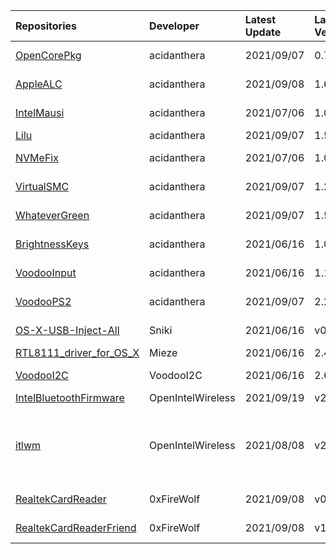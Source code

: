 | Repositories | Developer | Latest Update | Latest Version | Files                           |
|:-------------|:----------|:--------------|:---------------|:--------------------------------|
| [OpenCorePkg](https://github.com/acidanthera/OpenCorePkg) | acidanthera | 2021/09/07 | 0.7.3 | [OpenCore-0.7.3-DEBUG.zip](https://cdn.jsdelivr.net/gh/217heidai/KextsDownloader@main/OpenCore/OpenCore-0.7.3-DEBUG.zip), [OpenCore-0.7.3-RELEASE.zip](https://cdn.jsdelivr.net/gh/217heidai/KextsDownloader@main/OpenCore/OpenCore-0.7.3-RELEASE.zip) |
| [AppleALC](https://github.com/acidanthera/AppleALC) | acidanthera | 2021/09/08 | 1.6.4 | [AppleALC-1.6.4-DEBUG.zip](https://cdn.jsdelivr.net/gh/217heidai/KextsDownloader@main/Kexts/AppleALC-1.6.4-DEBUG.zip), [AppleALC-1.6.4-RELEASE.zip](https://cdn.jsdelivr.net/gh/217heidai/KextsDownloader@main/Kexts/AppleALC-1.6.4-RELEASE.zip) |
| [IntelMausi](https://github.com/acidanthera/IntelMausi) | acidanthera | 2021/07/06 | 1.0.7 | [IntelMausi-1.0.7-DEBUG.zip](https://cdn.jsdelivr.net/gh/217heidai/KextsDownloader@main/Kexts/IntelMausi-1.0.7-DEBUG.zip), [IntelMausi-1.0.7-RELEASE.zip](https://cdn.jsdelivr.net/gh/217heidai/KextsDownloader@main/Kexts/IntelMausi-1.0.7-RELEASE.zip) |
| [Lilu](https://github.com/acidanthera/Lilu) | acidanthera | 2021/09/07 | 1.5.6 | [Lilu-1.5.6-DEBUG.zip](https://cdn.jsdelivr.net/gh/217heidai/KextsDownloader@main/Kexts/Lilu-1.5.6-DEBUG.zip), [Lilu-1.5.6-RELEASE.zip](https://cdn.jsdelivr.net/gh/217heidai/KextsDownloader@main/Kexts/Lilu-1.5.6-RELEASE.zip) |
| [NVMeFix](https://github.com/acidanthera/NVMeFix) | acidanthera | 2021/07/06 | 1.0.9 | [NVMeFix-1.0.9-DEBUG.zip](https://cdn.jsdelivr.net/gh/217heidai/KextsDownloader@main/Kexts/NVMeFix-1.0.9-DEBUG.zip), [NVMeFix-1.0.9-RELEASE.zip](https://cdn.jsdelivr.net/gh/217heidai/KextsDownloader@main/Kexts/NVMeFix-1.0.9-RELEASE.zip) |
| [VirtualSMC](https://github.com/acidanthera/VirtualSMC) | acidanthera | 2021/09/07 | 1.2.7 | [VirtualSMC-1.2.7-DEBUG.zip](https://cdn.jsdelivr.net/gh/217heidai/KextsDownloader@main/Kexts/VirtualSMC-1.2.7-DEBUG.zip), [VirtualSMC-1.2.7-RELEASE.zip](https://cdn.jsdelivr.net/gh/217heidai/KextsDownloader@main/Kexts/VirtualSMC-1.2.7-RELEASE.zip) |
| [WhateverGreen](https://github.com/acidanthera/WhateverGreen) | acidanthera | 2021/09/07 | 1.5.3 | [WhateverGreen-1.5.3-DEBUG.zip](https://cdn.jsdelivr.net/gh/217heidai/KextsDownloader@main/Kexts/WhateverGreen-1.5.3-DEBUG.zip), [WhateverGreen-1.5.3-RELEASE.zip](https://cdn.jsdelivr.net/gh/217heidai/KextsDownloader@main/Kexts/WhateverGreen-1.5.3-RELEASE.zip) |
| [BrightnessKeys](https://github.com/acidanthera/BrightnessKeys) | acidanthera | 2021/06/16 | 1.0.2 | [BrightnessKeys-1.0.2-DEBUG.zip](https://cdn.jsdelivr.net/gh/217heidai/KextsDownloader@main/Kexts/BrightnessKeys-1.0.2-DEBUG.zip), [BrightnessKeys-1.0.2-RELEASE.zip](https://cdn.jsdelivr.net/gh/217heidai/KextsDownloader@main/Kexts/BrightnessKeys-1.0.2-RELEASE.zip) |
| [VoodooInput](https://github.com/acidanthera/VoodooInput) | acidanthera | 2021/06/16 | 1.1.2 | [VoodooInput-1.1.2-DEBUG.zip](https://cdn.jsdelivr.net/gh/217heidai/KextsDownloader@main/Kexts/VoodooInput-1.1.2-DEBUG.zip), [VoodooInput-1.1.2-RELEASE.zip](https://cdn.jsdelivr.net/gh/217heidai/KextsDownloader@main/Kexts/VoodooInput-1.1.2-RELEASE.zip) |
| [VoodooPS2](https://github.com/acidanthera/VoodooPS2) | acidanthera | 2021/09/07 | 2.2.5 | [VoodooPS2Controller-2.2.5-DEBUG.zip](https://cdn.jsdelivr.net/gh/217heidai/KextsDownloader@main/Kexts/VoodooPS2Controller-2.2.5-DEBUG.zip), [VoodooPS2Controller-2.2.5-RELEASE.zip](https://cdn.jsdelivr.net/gh/217heidai/KextsDownloader@main/Kexts/VoodooPS2Controller-2.2.5-RELEASE.zip) |
| [OS-X-USB-Inject-All](https://github.com/Sniki/OS-X-USB-Inject-All) | Sniki | 2021/06/16 | v0.7.6 | [USBInjectAll-0.7.6-DEBUG.zip](https://cdn.jsdelivr.net/gh/217heidai/KextsDownloader@main/Kexts/USBInjectAll-0.7.6-DEBUG.zip), [USBInjectAll-0.7.6-RELEASE.zip](https://cdn.jsdelivr.net/gh/217heidai/KextsDownloader@main/Kexts/USBInjectAll-0.7.6-RELEASE.zip) |
| [RTL8111_driver_for_OS_X](https://github.com/Mieze/RTL8111_driver_for_OS_X) | Mieze | 2021/06/16 | 2.4.2 | [RealtekRTL8111-V2.4.2.zip](https://cdn.jsdelivr.net/gh/217heidai/KextsDownloader@main/Kexts/RealtekRTL8111-V2.4.2.zip) |
| [VoodooI2C](https://github.com/VoodooI2C/VoodooI2C) | VoodooI2C | 2021/06/16 | 2.6.5 | [VoodooI2C-Debug-Symbols-2.6.5.zip](https://cdn.jsdelivr.net/gh/217heidai/KextsDownloader@main/Kexts/VoodooI2C-Debug-Symbols-2.6.5.zip), [VoodooI2C-2.6.5.zip](https://cdn.jsdelivr.net/gh/217heidai/KextsDownloader@main/Kexts/VoodooI2C-2.6.5.zip) |
| [IntelBluetoothFirmware](https://github.com/OpenIntelWireless/IntelBluetoothFirmware) | OpenIntelWireless | 2021/09/19 | v2.0.1 | [IntelBluetoothFirmware-v2.0.1.zip](https://cdn.jsdelivr.net/gh/217heidai/KextsDownloader@main/Kexts/IntelBluetoothFirmware-v2.0.1.zip) |
| [itlwm](https://github.com/OpenIntelWireless/itlwm) | OpenIntelWireless | 2021/08/08 | v2.0.0 | [AirportItlwm_v2.0.0_stable_Monterey.kext.zip](https://cdn.jsdelivr.net/gh/217heidai/KextsDownloader@main/Kexts/AirportItlwm_v2.0.0_stable_Monterey.kext.zip), [AirportItlwm_v2.0.0_stable_BigSur.kext.zip](https://cdn.jsdelivr.net/gh/217heidai/KextsDownloader@main/Kexts/AirportItlwm_v2.0.0_stable_BigSur.kext.zip), [AirportItlwm_v2.0.0_stable_Catalina.kext.zip](https://cdn.jsdelivr.net/gh/217heidai/KextsDownloader@main/Kexts/AirportItlwm_v2.0.0_stable_Catalina.kext.zip), [AirportItlwm_v2.0.0_stable_HighSierra.kext.zip](https://cdn.jsdelivr.net/gh/217heidai/KextsDownloader@main/Kexts/AirportItlwm_v2.0.0_stable_HighSierra.kext.zip), [AirportItlwm_v2.0.0_stable_Mojave.kext.zip](https://cdn.jsdelivr.net/gh/217heidai/KextsDownloader@main/Kexts/AirportItlwm_v2.0.0_stable_Mojave.kext.zip), [itlwm_v2.0.0_stable.kext.zip](https://cdn.jsdelivr.net/gh/217heidai/KextsDownloader@main/Kexts/itlwm_v2.0.0_stable.kext.zip) |
| [RealtekCardReader](https://github.com/0xFireWolf/RealtekCardReader) | 0xFireWolf | 2021/09/08 | v0.9.6 | [RealtekCardReader_0.9.6_b998818_DEBUG.zip](https://cdn.jsdelivr.net/gh/217heidai/KextsDownloader@main/Kexts/RealtekCardReader_0.9.6_b998818_DEBUG.zip), [RealtekCardReader_0.9.6_b998818_RELEASE.zip](https://cdn.jsdelivr.net/gh/217heidai/KextsDownloader@main/Kexts/RealtekCardReader_0.9.6_b998818_RELEASE.zip) |
| [RealtekCardReaderFriend](https://github.com/0xFireWolf/RealtekCardReaderFriend) | 0xFireWolf | 2021/09/08 | v1.0.0 | [RealtekCardReaderFriend_1.0.0_RELEASE.zip](https://cdn.jsdelivr.net/gh/217heidai/KextsDownloader@main/Kexts/RealtekCardReaderFriend_1.0.0_RELEASE.zip), [RealtekCardReaderFriend_1.0.0_DEBUG.zip](https://cdn.jsdelivr.net/gh/217heidai/KextsDownloader@main/Kexts/RealtekCardReaderFriend_1.0.0_DEBUG.zip) |
